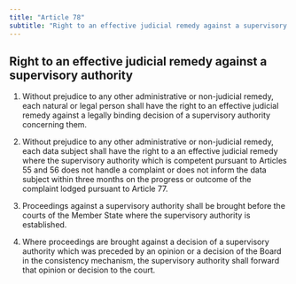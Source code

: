 ```yaml
---
title: "Article 78"
subtitle: "Right to an effective judicial remedy against a supervisory authority"
---
```

## Right to an effective judicial remedy against a supervisory authority

1. Without prejudice to any other administrative or non-judicial remedy, each natural or legal person shall have the right to an effective judicial remedy against a legally binding decision of a supervisory authority concerning them.

2. Without prejudice to any other administrative or non-judicial remedy, each data subject shall have the right to a an effective judicial remedy where the supervisory authority which is competent pursuant to Articles 55 and 56 does not handle a complaint or does not inform the data subject within three months on the progress or outcome of the complaint lodged pursuant to Article 77.

3. Proceedings against a supervisory authority shall be brought before the courts of the Member State where the supervisory authority is established.

4. Where proceedings are brought against a decision of a supervisory authority which was preceded by an opinion or a decision of the Board in the consistency mechanism, the supervisory authority shall forward that opinion or decision to the court.
